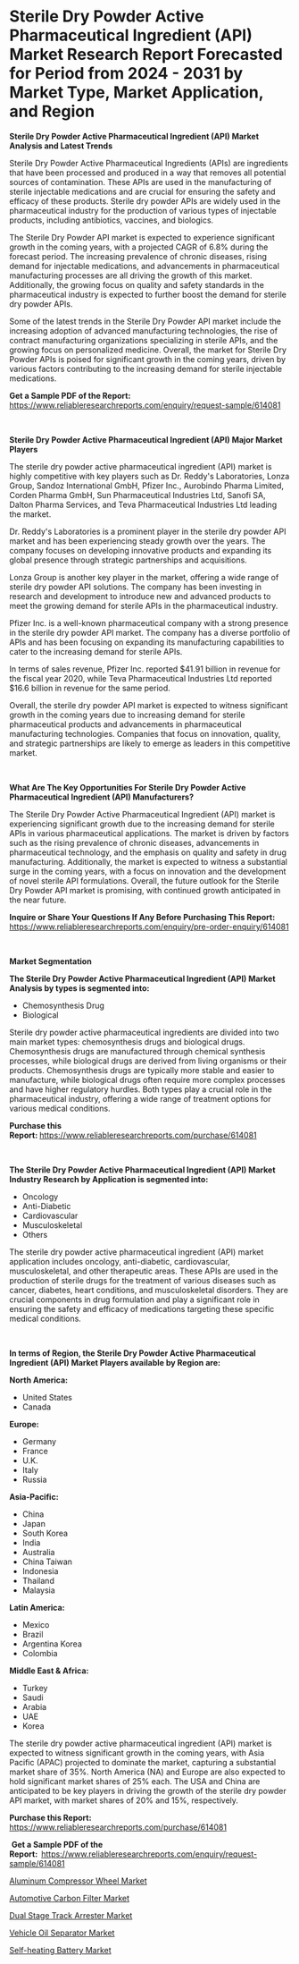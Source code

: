 <p><h1>Sterile Dry Powder Active Pharmaceutical Ingredient (API) Market Research Report Forecasted for Period from 2024 -  2031 by Market Type, Market Application, and Region</h1></p><p><strong>Sterile Dry Powder Active Pharmaceutical Ingredient (API) Market Analysis and Latest Trends</strong></p>
<p><p>Sterile Dry Powder Active Pharmaceutical Ingredients (APIs) are ingredients that have been processed and produced in a way that removes all potential sources of contamination. These APIs are used in the manufacturing of sterile injectable medications and are crucial for ensuring the safety and efficacy of these products. Sterile dry powder APIs are widely used in the pharmaceutical industry for the production of various types of injectable products, including antibiotics, vaccines, and biologics.</p><p>The Sterile Dry Powder API market is expected to experience significant growth in the coming years, with a projected CAGR of 6.8% during the forecast period. The increasing prevalence of chronic diseases, rising demand for injectable medications, and advancements in pharmaceutical manufacturing processes are all driving the growth of this market. Additionally, the growing focus on quality and safety standards in the pharmaceutical industry is expected to further boost the demand for sterile dry powder APIs.</p><p>Some of the latest trends in the Sterile Dry Powder API market include the increasing adoption of advanced manufacturing technologies, the rise of contract manufacturing organizations specializing in sterile APIs, and the growing focus on personalized medicine. Overall, the market for Sterile Dry Powder APIs is poised for significant growth in the coming years, driven by various factors contributing to the increasing demand for sterile injectable medications.</p></p>
<p><strong>Get a Sample PDF of the Report:&nbsp;</strong> <a href="https://www.reliableresearchreports.com/enquiry/request-sample/614081">https://www.reliableresearchreports.com/enquiry/request-sample/614081</a></p>
<p>&nbsp;</p>
<p><strong>Sterile Dry Powder Active Pharmaceutical Ingredient (API) Major Market Players</strong></p>
<p><p>The sterile dry powder active pharmaceutical ingredient (API) market is highly competitive with key players such as Dr. Reddy's Laboratories, Lonza Group, Sandoz International GmbH, Pfizer Inc., Aurobindo Pharma Limited, Corden Pharma GmbH, Sun Pharmaceutical Industries Ltd, Sanofi SA, Dalton Pharma Services, and Teva Pharmaceutical Industries Ltd leading the market. </p><p>Dr. Reddy's Laboratories is a prominent player in the sterile dry powder API market and has been experiencing steady growth over the years. The company focuses on developing innovative products and expanding its global presence through strategic partnerships and acquisitions. </p><p>Lonza Group is another key player in the market, offering a wide range of sterile dry powder API solutions. The company has been investing in research and development to introduce new and advanced products to meet the growing demand for sterile APIs in the pharmaceutical industry.</p><p>Pfizer Inc. is a well-known pharmaceutical company with a strong presence in the sterile dry powder API market. The company has a diverse portfolio of APIs and has been focusing on expanding its manufacturing capabilities to cater to the increasing demand for sterile APIs.</p><p>In terms of sales revenue, Pfizer Inc. reported $41.91 billion in revenue for the fiscal year 2020, while Teva Pharmaceutical Industries Ltd reported $16.6 billion in revenue for the same period.</p><p>Overall, the sterile dry powder API market is expected to witness significant growth in the coming years due to increasing demand for sterile pharmaceutical products and advancements in pharmaceutical manufacturing technologies. Companies that focus on innovation, quality, and strategic partnerships are likely to emerge as leaders in this competitive market.</p></p>
<p>&nbsp;</p>
<p><strong>What Are The Key Opportunities For Sterile Dry Powder Active Pharmaceutical Ingredient (API) Manufacturers?</strong></p>
<p><p>The Sterile Dry Powder Active Pharmaceutical Ingredient (API) market is experiencing significant growth due to the increasing demand for sterile APIs in various pharmaceutical applications. The market is driven by factors such as the rising prevalence of chronic diseases, advancements in pharmaceutical technology, and the emphasis on quality and safety in drug manufacturing. Additionally, the market is expected to witness a substantial surge in the coming years, with a focus on innovation and the development of novel sterile API formulations. Overall, the future outlook for the Sterile Dry Powder API market is promising, with continued growth anticipated in the near future.</p></p>
<p><strong>Inquire or Share Your Questions If Any Before Purchasing This Report:</strong> <a href="https://www.reliableresearchreports.com/enquiry/pre-order-enquiry/614081">https://www.reliableresearchreports.com/enquiry/pre-order-enquiry/614081</a></p>
<p>&nbsp;</p>
<p><strong>Market Segmentation</strong></p>
<p><strong>The Sterile Dry Powder Active Pharmaceutical Ingredient (API) Market Analysis by types is segmented into:</strong></p>
<p><ul><li>Chemosynthesis Drug</li><li>Biological</li></ul></p>
<p><p>Sterile dry powder active pharmaceutical ingredients are divided into two main market types: chemosynthesis drugs and biological drugs. Chemosynthesis drugs are manufactured through chemical synthesis processes, while biological drugs are derived from living organisms or their products. Chemosynthesis drugs are typically more stable and easier to manufacture, while biological drugs often require more complex processes and have higher regulatory hurdles. Both types play a crucial role in the pharmaceutical industry, offering a wide range of treatment options for various medical conditions.</p></p>
<p><strong>Purchase this Report:&nbsp;</strong><a href="https://www.reliableresearchreports.com/purchase/614081">https://www.reliableresearchreports.com/purchase/614081</a></p>
<p>&nbsp;</p>
<p><strong>The Sterile Dry Powder Active Pharmaceutical Ingredient (API) Market Industry Research by Application is segmented into:</strong></p>
<p><ul><li>Oncology</li><li>Anti-Diabetic</li><li>Cardiovascular</li><li>Musculoskeletal</li><li>Others</li></ul></p>
<p><p>The sterile dry powder active pharmaceutical ingredient (API) market application includes oncology, anti-diabetic, cardiovascular, musculoskeletal, and other therapeutic areas. These APIs are used in the production of sterile drugs for the treatment of various diseases such as cancer, diabetes, heart conditions, and musculoskeletal disorders. They are crucial components in drug formulation and play a significant role in ensuring the safety and efficacy of medications targeting these specific medical conditions.</p></p>
<p>&nbsp;</p>
<p><strong>In terms of Region, the Sterile Dry Powder Active Pharmaceutical Ingredient (API) Market Players available by Region are:</strong></p>
<p>
    <p> <strong> North America: </strong>
        <ul>
            <li>United States</li>
            <li>Canada</li>
        </ul>
        </p> 
    <p> <strong> Europe: </strong>
        <ul>
            <li>Germany</li>
            <li>France</li>
            <li>U.K.</li>
            <li>Italy</li>
            <li>Russia</li>
        </ul>
        </p> 
    <p> <strong> Asia-Pacific: </strong>
        <ul>
            <li>China</li>
            <li>Japan</li>
            <li>South Korea</li>
            <li>India</li>
            <li>Australia</li>
            <li>China Taiwan</li>
            <li>Indonesia</li>
            <li>Thailand</li>
            <li>Malaysia</li>
        </ul>
        </p> 
    <p> <strong> Latin America: </strong>
        <ul>
            <li>Mexico</li>
            <li>Brazil</li>
            <li>Argentina Korea</li>
            <li>Colombia</li>
        </ul>
        </p> 
    <p> <strong> Middle East & Africa: </strong>
        <ul>
            <li>Turkey</li>
            <li>Saudi</li>
            <li>Arabia</li>
            <li>UAE</li>
            <li>Korea</li>
        </ul>
    </p>
    </p>
<p><p>The sterile dry powder active pharmaceutical ingredient (API) market is expected to witness significant growth in the coming years, with Asia Pacific (APAC) projected to dominate the market, capturing a substantial market share of 35%. North America (NA) and Europe are also expected to hold significant market shares of 25% each. The USA and China are anticipated to be key players in driving the growth of the sterile dry powder API market, with market shares of 20% and 15%, respectively.</p></p>
<p><strong>Purchase this Report: </strong><a href="https://www.reliableresearchreports.com/purchase/614081">https://www.reliableresearchreports.com/purchase/614081</a></p>
<p>&nbsp;<strong>Get a Sample PDF of the Report:&nbsp;&nbsp;</strong><a href="https://www.reliableresearchreports.com/enquiry/request-sample/614081">https://www.reliableresearchreports.com/enquiry/request-sample/614081</a></p>
<p><strong></strong></p>
<p><p><a href="https://github.com/kufem1/Market-Research-Report-List-1/blob/main/aluminum-compressor-wheel-market.md">Aluminum Compressor Wheel Market</a></p><p><a href="https://github.com/singletonthaxterkelliehr2df/Market-Research-Report-List-1/blob/main/automotive-carbon-filter-market.md">Automotive Carbon Filter Market</a></p><p><a href="https://github.com/julyju69/Market-Research-Report-List-2/blob/main/dual-stage-track-arrester-market.md">Dual Stage Track Arrester Market</a></p><p><a href="https://github.com/gdfhhhj/Market-Research-Report-List-3/blob/main/vehicle-oil-separator-market.md">Vehicle Oil Separator Market</a></p><p><a href="https://github.com/RichRobinson5/Market-Research-Report-List-3/blob/main/self-heating-battery-market.md">Self-heating Battery Market</a></p></p>